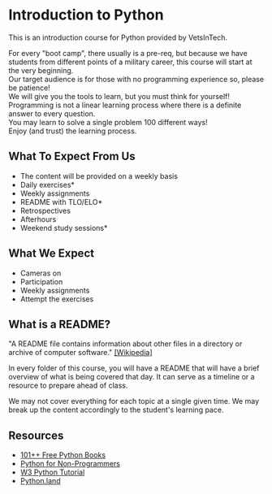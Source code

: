 # Introduction to Python

This is an introduction course for Python provided by VetsInTech.

For every "boot camp", there usually is a pre-req, but because we have students from different points of a military career, this course will start at the very beginning.\
Our target audience is for those with no programming experience so, please be patience!\
We will give you the tools to learn, but you must think for yourself!\
Programming is not a linear learning process where there is a definite answer to every question.\
You may learn to solve a single problem 100 different ways!\
Enjoy (and trust) the learning process.

## What To Expect From Us

- The content will be provided on a weekly basis
- Daily exercises\*
- Weekly assignments
- README with TLO/ELO\*
- Retrospectives
- Afterhours
- Weekend study sessions\*

## What We Expect

- Cameras on
- Participation
- Weekly assignments
- Attempt the exercises

## What is a README?

"A README file contains information about other files in a directory or archive of computer software." [[Wikipedia]](https://en.wikipedia.org/wiki/README)

In every folder of this course, you will have a README that will have a brief overview of what is being covered that day. It can serve as a timeline or a resource to prepare ahead of class.

We may not cover everything for each topic at a single given time. We may break up the content accordingly to the student's learning pace.

## Resources

- [101++ Free Python Books](https://blog.finxter.com/free-python-books/)
- [Python for Non-Programmers](https://wiki.python.org/moin/BeginnersGuide/NonProgrammers)
- [W3 Python Tutorial](https://www.w3schools.com/python/default.asp)
- [Python.land](https://python.land/)
